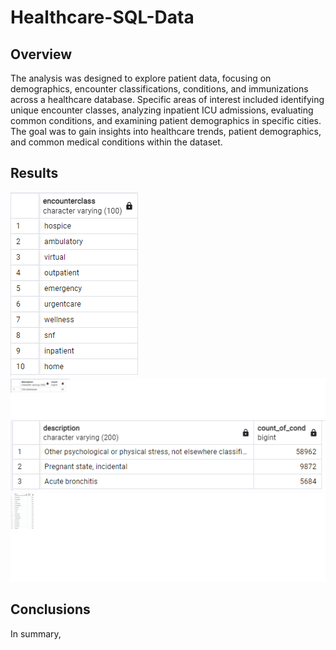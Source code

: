 # Healthcare-SQL-Data

## Overview

The analysis was designed to explore patient data, focusing on demographics, encounter classifications, conditions, and immunizations across a healthcare database. Specific areas of interest included identifying unique encounter classes, analyzing inpatient ICU admissions, evaluating common conditions, and examining patient demographics in specific cities. The goal was to gain insights into healthcare trends, patient demographics, and common medical conditions within the dataset.

## Results

![im_1](unique_encounter_class.png)
![im_21](inpatient_ICU_admissions.png)
![im_3](common_conditions.png)
![im_4](patients_cities.png)

## Conclusions
In summary,




